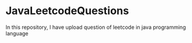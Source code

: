 # JavaLeetcodeQuestions
In this repository, I have upload question of leetcode in java programming language
